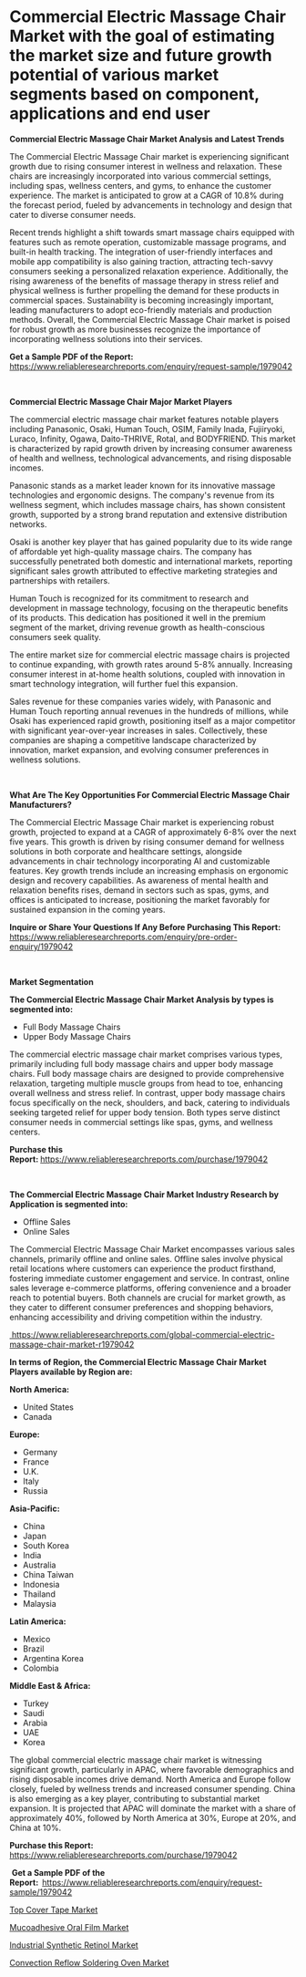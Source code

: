 <p><h1>Commercial Electric Massage Chair Market with the goal of estimating the market size and future growth potential of various market segments based on component, applications and end user</h1></p><p><strong>Commercial Electric Massage Chair Market Analysis and Latest Trends</strong></p>
<p><p>The Commercial Electric Massage Chair market is experiencing significant growth due to rising consumer interest in wellness and relaxation. These chairs are increasingly incorporated into various commercial settings, including spas, wellness centers, and gyms, to enhance the customer experience. The market is anticipated to grow at a CAGR of 10.8% during the forecast period, fueled by advancements in technology and design that cater to diverse consumer needs.</p><p>Recent trends highlight a shift towards smart massage chairs equipped with features such as remote operation, customizable massage programs, and built-in health tracking. The integration of user-friendly interfaces and mobile app compatibility is also gaining traction, attracting tech-savvy consumers seeking a personalized relaxation experience. Additionally, the rising awareness of the benefits of massage therapy in stress relief and physical wellness is further propelling the demand for these products in commercial spaces. Sustainability is becoming increasingly important, leading manufacturers to adopt eco-friendly materials and production methods. Overall, the Commercial Electric Massage Chair market is poised for robust growth as more businesses recognize the importance of incorporating wellness solutions into their services.</p></p>
<p><strong>Get a Sample PDF of the Report:&nbsp;</strong> <a href="https://www.reliableresearchreports.com/enquiry/request-sample/1979042?utm_campaign=102&utm_medium=2&utm_source=Github&utm_content=ia&utm_term=15012025&utm_id=commercial-electric-massage-chair">https://www.reliableresearchreports.com/enquiry/request-sample/1979042</a></p>
<p>&nbsp;</p>
<p><strong>Commercial Electric Massage Chair Major Market Players</strong></p>
<p><p>The commercial electric massage chair market features notable players including Panasonic, Osaki, Human Touch, OSIM, Family Inada, Fujiiryoki, Luraco, Infinity, Ogawa, Daito-THRIVE, Rotal, and BODYFRIEND. This market is characterized by rapid growth driven by increasing consumer awareness of health and wellness, technological advancements, and rising disposable incomes.</p><p>Panasonic stands as a market leader known for its innovative massage technologies and ergonomic designs. The company's revenue from its wellness segment, which includes massage chairs, has shown consistent growth, supported by a strong brand reputation and extensive distribution networks.</p><p>Osaki is another key player that has gained popularity due to its wide range of affordable yet high-quality massage chairs. The company has successfully penetrated both domestic and international markets, reporting significant sales growth attributed to effective marketing strategies and partnerships with retailers.</p><p>Human Touch is recognized for its commitment to research and development in massage technology, focusing on the therapeutic benefits of its products. This dedication has positioned it well in the premium segment of the market, driving revenue growth as health-conscious consumers seek quality.</p><p>The entire market size for commercial electric massage chairs is projected to continue expanding, with growth rates around 5-8% annually. Increasing consumer interest in at-home health solutions, coupled with innovation in smart technology integration, will further fuel this expansion.</p><p>Sales revenue for these companies varies widely, with Panasonic and Human Touch reporting annual revenues in the hundreds of millions, while Osaki has experienced rapid growth, positioning itself as a major competitor with significant year-over-year increases in sales. Collectively, these companies are shaping a competitive landscape characterized by innovation, market expansion, and evolving consumer preferences in wellness solutions.</p></p>
<p>&nbsp;</p>
<p><strong>What Are The Key Opportunities For Commercial Electric Massage Chair Manufacturers?</strong></p>
<p><p>The Commercial Electric Massage Chair market is experiencing robust growth, projected to expand at a CAGR of approximately 6-8% over the next five years. This growth is driven by rising consumer demand for wellness solutions in both corporate and healthcare settings, alongside advancements in chair technology incorporating AI and customizable features. Key growth trends include an increasing emphasis on ergonomic design and recovery capabilities. As awareness of mental health and relaxation benefits rises, demand in sectors such as spas, gyms, and offices is anticipated to increase, positioning the market favorably for sustained expansion in the coming years.</p></p>
<p><strong>Inquire or Share Your Questions If Any Before Purchasing This Report:</strong> <a href="https://www.reliableresearchreports.com/enquiry/pre-order-enquiry/1979042?utm_campaign=102&utm_medium=2&utm_source=Github&utm_content=ia&utm_term=15012025&utm_id=commercial-electric-massage-chair">https://www.reliableresearchreports.com/enquiry/pre-order-enquiry/1979042</a></p>
<p>&nbsp;</p>
<p><strong>Market Segmentation</strong></p>
<p><strong>The Commercial Electric Massage Chair Market Analysis by types is segmented into:</strong></p>
<p><ul><li>Full Body Massage Chairs</li><li>Upper Body Massage Chairs</li></ul></p>
<p><p>The commercial electric massage chair market comprises various types, primarily including full body massage chairs and upper body massage chairs. Full body massage chairs are designed to provide comprehensive relaxation, targeting multiple muscle groups from head to toe, enhancing overall wellness and stress relief. In contrast, upper body massage chairs focus specifically on the neck, shoulders, and back, catering to individuals seeking targeted relief for upper body tension. Both types serve distinct consumer needs in commercial settings like spas, gyms, and wellness centers.</p></p>
<p><strong>Purchase this Report:&nbsp;</strong><a href="https://www.reliableresearchreports.com/purchase/1979042?utm_campaign=102&utm_medium=2&utm_source=Github&utm_content=ia&utm_term=15012025&utm_id=commercial-electric-massage-chair">https://www.reliableresearchreports.com/purchase/1979042</a></p>
<p>&nbsp;</p>
<p><strong>The Commercial Electric Massage Chair Market Industry Research by Application is segmented into:</strong></p>
<p><ul><li>Offline Sales</li><li>Online Sales</li></ul></p>
<p><p>The Commercial Electric Massage Chair Market encompasses various sales channels, primarily offline and online sales. Offline sales involve physical retail locations where customers can experience the product firsthand, fostering immediate customer engagement and service. In contrast, online sales leverage e-commerce platforms, offering convenience and a broader reach to potential buyers. Both channels are crucial for market growth, as they cater to different consumer preferences and shopping behaviors, enhancing accessibility and driving competition within the industry.</p></p>
<p><a href="https://www.reliableresearchreports.com/global-commercial-electric-massage-chair-market-r1979042?utm_campaign=102&utm_medium=2&utm_source=Github&utm_content=ia&utm_term=15012025&utm_id=commercial-electric-massage-chair">&nbsp;https://www.reliableresearchreports.com/global-commercial-electric-massage-chair-market-r1979042</a></p>
<p><strong>In terms of Region, the Commercial Electric Massage Chair Market Players available by Region are:</strong></p>
<p>
    <p> <strong> North America: </strong>
        <ul>
            <li>United States</li>
            <li>Canada</li>
        </ul>
        </p> 
    <p> <strong> Europe: </strong>
        <ul>
            <li>Germany</li>
            <li>France</li>
            <li>U.K.</li>
            <li>Italy</li>
            <li>Russia</li>
        </ul>
        </p> 
    <p> <strong> Asia-Pacific: </strong>
        <ul>
            <li>China</li>
            <li>Japan</li>
            <li>South Korea</li>
            <li>India</li>
            <li>Australia</li>
            <li>China Taiwan</li>
            <li>Indonesia</li>
            <li>Thailand</li>
            <li>Malaysia</li>
        </ul>
        </p> 
    <p> <strong> Latin America: </strong>
        <ul>
            <li>Mexico</li>
            <li>Brazil</li>
            <li>Argentina Korea</li>
            <li>Colombia</li>
        </ul>
        </p> 
    <p> <strong> Middle East & Africa: </strong>
        <ul>
            <li>Turkey</li>
            <li>Saudi</li>
            <li>Arabia</li>
            <li>UAE</li>
            <li>Korea</li>
        </ul>
    </p>
    </p>
<p><p>The global commercial electric massage chair market is witnessing significant growth, particularly in APAC, where favorable demographics and rising disposable incomes drive demand. North America and Europe follow closely, fueled by wellness trends and increased consumer spending. China is also emerging as a key player, contributing to substantial market expansion. It is projected that APAC will dominate the market with a share of approximately 40%, followed by North America at 30%, Europe at 20%, and China at 10%.</p></p>
<p><strong>Purchase this Report: </strong><a href="https://www.reliableresearchreports.com/purchase/1979042?utm_campaign=102&utm_medium=2&utm_source=Github&utm_content=ia&utm_term=15012025&utm_id=commercial-electric-massage-chair">https://www.reliableresearchreports.com/purchase/1979042</a></p>
<p>&nbsp;<strong>Get a Sample PDF of the Report:&nbsp;&nbsp;</strong><a href="https://www.reliableresearchreports.com/enquiry/request-sample/1979042?utm_campaign=102&utm_medium=2&utm_source=Github&utm_content=ia&utm_term=15012025&utm_id=commercial-electric-massage-chair">https://www.reliableresearchreports.com/enquiry/request-sample/1979042</a></p>
<p><strong></strong></p>
<p><p><a href="https://github.com/pearlinewhite4692/Market-Research-Report-List-1/blob/main/top-cover-tape-market.md?utm_campaign=102&utm_medium=2&utm_source=Github&utm_content=ia&utm_term=15012025&utm_id=commercial-electric-massage-chair">Top Cover Tape Market</a></p><p><a href="https://github.com/FlorianWolf90/Market-Research-Report-List-1/blob/main/mucoadhesive-oral-film-market.md?utm_campaign=102&utm_medium=2&utm_source=Github&utm_content=ia&utm_term=15012025&utm_id=commercial-electric-massage-chair">Mucoadhesive Oral Film Market</a></p><p><a href="https://github.com/hillsmyung726/Market-Research-Report-List-1/blob/main/industrial-synthetic-retinol-market.md?utm_campaign=102&utm_medium=2&utm_source=Github&utm_content=ia&utm_term=15012025&utm_id=commercial-electric-massage-chair">Industrial Synthetic Retinol Market</a></p><p><a href="https://github.com/NargisHussain75/Market-Research-Report-List-1/blob/main/convection-reflow-soldering-oven-market.md?utm_campaign=102&utm_medium=2&utm_source=Github&utm_content=ia&utm_term=15012025&utm_id=commercial-electric-massage-chair">Convection Reflow Soldering Oven Market</a></p></p>
